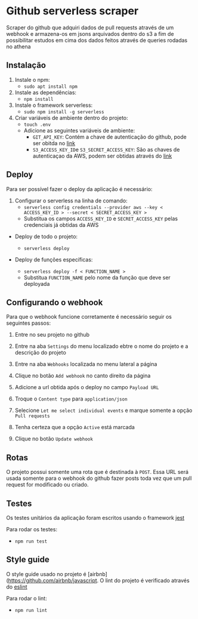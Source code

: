 # Github serverless scraper

Scraper do github que adquiri dados de pull requests através de um webhook e armazena-os em jsons arquivados dentro do s3 a fim de possibilitar estudos em cima dos dados feitos através de queries rodadas no athena

## Instalação

1. Instale o npm:
    * ```sudo apt install npm```
2. Instale as dependências:
    * ```npm install```
3. Instale o framework serverless:
    * ```sudo npm install -g serverless```
4. Criar variáveis de ambiente dentro do projeto:
    * ```touch .env```
    * Adicione as seguintes variáveis de ambiente:
        * `GIT_API_KEY`: Contém a chave de autenticação do github, pode ser obitda no [link](https://help.github.com/articles/creating-a-personal-access-token-for-the-command-line/)
        * `S3_ACCESS_KEY_ID`e `S3_SECRET_ACCESS_KEY`: São as chaves de autenticaçao da AWS, podem ser obtidas através do [link](https://aws.amazon.com/blogs/security/wheres-my-secret-access-key/)

## Deploy

Para ser possível fazer o deploy da aplicação é necessário:

1. Configurar o serverless na linha de comando:
    * ```serverless config credentials --provider aws --key < ACCESS_KEY_ID > --secret < SECRET_ACCESS_KEY >```
    * Substitua os campos `ACCESS_KEY_ID` e `SECRET_ACCESS_KEY` pelas credenciais já obtidas da AWS

* Deploy de todo o projeto:

  * ```serverless deploy```

* Deploy de funções específicas:
  * ```serverless deploy -f < FUNCTION_NAME >```
  * Substitua `FUNCTION_NAME` pelo nome da função que deve ser deployada

## Configurando o webhook

Para que o webhook funcione corretamente é necessário seguir os seguintes passos:

1. Entre no seu projeto no github

2. Entre na aba `Settings` do menu localizado ebtre o nome do projeto e a descrição do projeto

3. Entre na aba `Webhooks` localizada no menu lateral a página

4. Clique no botão `Add webhook` no canto direito da página

5. Adicione a url obtida após o deploy no campo `Payload URL`

6. Troque o `Content type` para `application/json`

7. Selecione `Let me select individual events` e marque somente a opção `Pull requests`

8. Tenha certeza que a opção `Active` está marcada

9. Clique no botão `Update webhook`

## Rotas

O projeto possui somente uma rota que é destinada à `POST`. Essa URL será usada somente para o webhook do github fazer posts toda vez que um pull request for modificado ou criado.

## Testes

  Os testes unitários da aplicação foram escritos usando o framework [jest](https://jestjs.io/)

  Para rodar os testes:
  * ```npm run test```

## Style guide

  O style guide usado no projeto é [airbnb](https://github.com/airbnb/javascript. O lint do projeto é verificado através do [eslint](https://eslint.org/)

  Para rodar o lint:
  * ```npm run lint```
